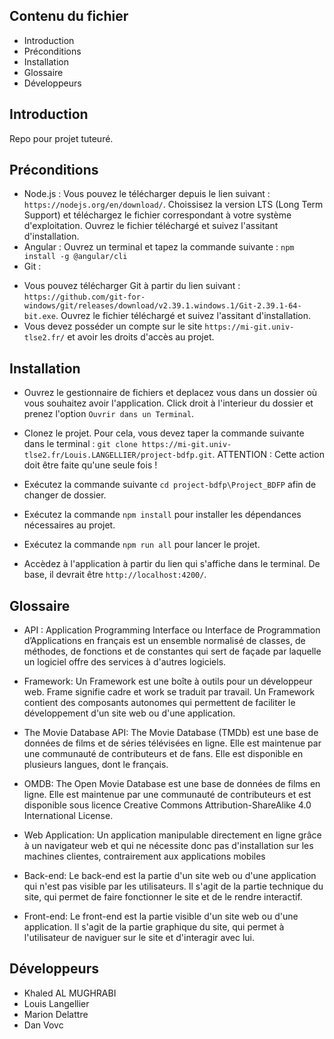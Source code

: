 Contenu du fichier
---------------------

 * Introduction
 * Préconditions
 * Installation
 * Glossaire
 * Développeurs

Introduction
------------

Repo pour projet tuteuré.

Préconditions
------------

* Node.js : 
Vous pouvez le télécharger depuis le lien suivant : `https://nodejs.org/en/download/`. Choissisez la version LTS (Long Term Support) et téléchargez le fichier correspondant à votre système d'exploitation. Ouvrez le fichier téléchargé et suivez l'assitant d'installation.
* Angular : 
Ouvrez un terminal et tapez la commande suivante : `npm install -g @angular/cli`
* Git :
 - Vous pouvez télécharger Git à partir du lien suivant : `https://github.com/git-for-windows/git/releases/download/v2.39.1.windows.1/Git-2.39.1-64-bit.exe`. Ouvrez le fichier téléchargé et suivez l'assitant d'installation.
 - Vous devez posséder un compte sur le site `https://mi-git.univ-tlse2.fr/` et avoir les droits d'accès au projet.

Installation
------------

* Ouvrez le gestionnaire de fichiers et deplacez vous dans un dossier où vous souhaitez avoir l'application. Click droit à l'interieur du dossier et prenez l'option `Ouvrir dans un Terminal`.

* Clonez le projet. Pour cela, vous devez taper la commande suivante dans le terminal : `git clone https://mi-git.univ-tlse2.fr/Louis.LANGELLIER/project-bdfp.git`. ATTENTION : Cette action doit être faite qu'une seule fois !

* Exécutez la commande suivante `cd project-bdfp\Project_BDFP` afin de changer de dossier.

* Exécutez la commande `npm install` pour installer les dépendances nécessaires au projet.

* Exécutez la commande `npm run all` pour lancer le projet.

* Accèdez à l'application à partir du lien qui s'affiche dans le terminal. De base, il devrait être `http://localhost:4200/`.


Glossaire
-------------
* API : Application Programming Interface ou Interface de Programmation d’Applications en
français est un ensemble normalisé de classes, de méthodes, de fonctions et de constantes
qui sert de façade par laquelle un logiciel offre des services à d'autres logiciels.

* Framework: Un Framework est une boîte à outils pour un développeur web. Frame signifie
cadre et work se traduit par travail. Un Framework contient des composants autonomes qui
permettent de faciliter le développement d'un site web ou d'une application.

* The Movie Database API: The Movie Database (TMDb) est une base de données de films et de séries télévisées en ligne. Elle est maintenue par une communauté de contributeurs et de fans. Elle est disponible en plusieurs langues, dont le français. 

* OMDB: The Open Movie Database est une base de données de films en ligne. Elle est
maintenue par une communauté de contributeurs et est disponible sous licence Creative
Commons Attribution-ShareAlike 4.0 International License.

* Web Application: Un application manipulable directement en ligne grâce à un navigateur web et
qui ne nécessite donc pas d'installation sur les machines clientes, contrairement aux
applications mobiles

* Back-end: Le back-end est la partie d'un site web ou d'une application qui n'est pas visible par les utilisateurs. Il s'agit de la partie technique du site, qui permet de faire fonctionner le site et de le rendre interactif.

* Front-end: Le front-end est la partie visible d'un site web ou d'une application. Il s'agit de la partie graphique du site, qui permet à l'utilisateur de naviguer sur le site et d'interagir avec lui.

Développeurs
-----------

 * Khaled AL MUGHRABI
 * Louis Langellier
 * Marion Delattre
 * Dan Vovc
